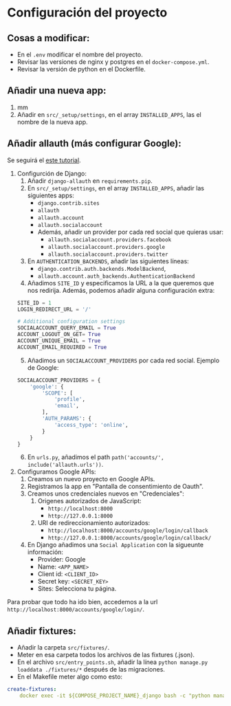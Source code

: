 # Configuración del proyecto

## Cosas a modificar:
* En el `.env` modificar el nombre del proyecto.
* Revisar las versiones de nginx y postgres en el `docker-compose.yml`.
* Revisar la versión de python en el Dockerfile.

## Añadir una nueva app:
1. mm
2. Añadir en `src/_setup/settings`, en el array `INSTALLED_APPS`, las el nombre de la nueva app.

## Añadir allauth (más configurar Google):
Se seguirá el [este tutorial](https://dev.to/mdrhmn/django-google-authentication-using-django-allauth-18f8). 

1. Configurción de Django:
   1. Añadir `django-allauth` en `requirements.pip`.
   2. En `src/_setup/settings`, en el array `INSTALLED_APPS`, añadir las siguientes apps:
       * `django.contrib.sites`
       * `allauth`
       * `allauth.account`
       * `allauth.socialaccount`
       * Además, añadir un provider por cada red social que quieras usar:
         * `allauth.socialaccount.providers.facebook`
         * `allauth.socialaccount.providers.google`
         * `allauth.socialaccount.providers.twitter`
   3. En `AUTHENTICATION_BACKENDS`, añadir las siguientes líneas:
      * `django.contrib.auth.backends.ModelBackend`,
      * `allauth.account.auth_backends.AuthenticationBackend`
   4. Añadimos `SITE_ID` y especificamos la URL a la que queremos que nos redirija. Además, podemos añadir alguna configuración extra:
   ```python
   SITE_ID = 1
   LOGIN_REDIRECT_URL = '/'
   
   # Additional configuration settings
   SOCIALACCOUNT_QUERY_EMAIL = True
   ACCOUNT_LOGOUT_ON_GET= True
   ACCOUNT_UNIQUE_EMAIL = True
   ACCOUNT_EMAIL_REQUIRED = True
   ```
   5. Añadimos un `SOCIALACCOUNT_PROVIDERS` por cada red social. Ejemplo de Google:
   ```python
   SOCIALACCOUNT_PROVIDERS = {
       'google': {
           'SCOPE': [
               'profile',
               'email',
           ],
           'AUTH_PARAMS': {
               'access_type': 'online',
           }
       }
   }
   ```
   6. En `urls.py`, añadimos el path `path('accounts/', include('allauth.urls'))`.
2. Configuramos Google APIs:
   1. Creamos un nuevo proyecto en Google APIs.
   2. Registramos la app en "Pantalla de consentimiento de Oauth".
   3. Creamos unos credenciales nuevos en "Credenciales":
      1. Origenes autorizados de JavaScript:
         * `http://localhost:8000`
         * `http://127.0.0.1:8000`
      2. URI de redireccionamiento autorizados:
         * `http://localhost:8000/accounts/google/login/callback`
         * `http://127.0.0.1:8000/accounts/google/login/callback/`
   4. En Django añadimos una `Social Application` con la sigueunte información:
      * Provider: Google
      * Name: `<APP_NAME>`
      * Client id: `<CLIENT_ID>`
      * Secret key: `<SECRET_KEY>`
      * Sites: Selecciona tu página.

Para probar que todo ha ido bien, accedemos a la url `http://localhost:8000/accounts/google/login/`.



## Añadir fixtures:
* Añadir la carpeta `src/fixtures/`.
* Meter en esa carpeta todos los archivos de las fixtures (.json).
* En el archivo `src/entry_points.sh`, añadir la línea `python manage.py loaddata ./fixtures/*` después de las migraciones.
* En el Makefile meter algo como esto: 
```yml
create-fixtures:
    docker exec -it ${COMPOSE_PROJECT_NAME}_django bash -c "python manage.py dumpdata <nombres de las clases> -o ./fixtures/<nombre_fichero>.json --natural-foreign"
```